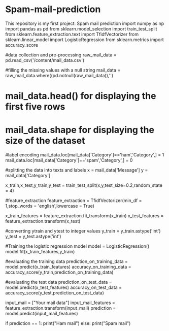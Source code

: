 # Spam-mail-prediction
This repository is my first project: Spam mail prediction
import numpy as np
import pandas as pd
from sklearn.model_selection import train_test_split
from sklearn.feature_extraction.text import TfidfVectorizer
from sklearn.linear_model import LogisticRegression
from sklearn.metrics import accuracy_score

#data collection and pre-processing
raw_mail_data = pd.read_csv('/content/mail_data.csv')

#filling the missing values with a null string
mail_data = raw_mail_data.where((pd.notnull(raw_mail_data)),'')

# mail_data.head() for displaying the first five rows
# mail_data.shape for displaying the size of the dataset

#label encoding
mail_data.loc[mail_data['Category']=='ham','Category',] = 1
mail_data.loc[mail_data['Category']=='spam','Category',] = 0

#splitting the data into texts and labels
x = mail_data['Message']
y = mail_data['Category']

x_train,x_test,y_train,y_test = train_test_split(x,y,test_size=0.2,random_state = 4)

#feature_extraction
feature_extraction = TfidfVectorizer(min_df = 1,stop_words = 'english',lowercase = True)

x_train_features = feature_extraction.fit_transform(x_train)
x_test_features = feature_extraction.transform(x_test)

#converting ytrain and ytest to integer values
y_train = y_train.astype('int')
y_test = y_test.astype('int')

#Training the logistic regression model
model = LogisticRegression()
model.fit(x_train_features,y_train)

#evaluating the training data
prediction_on_training_data = model.predict(x_train_features)
accuracy_on_training_data = accuracy_score(y_train,prediction_on_training_data)

#evaluating the test data
prediction_on_test_data = model.predict(x_test_features)
accuracy_on_test_data = accuracy_score(y_test,prediction_on_test_data)

input_mail = ["Your mail data"]
input_mail_features = feature_extraction.transform(input_mail)
prediction = model.predict(input_mail_features)

if prediction == 1:
  print("Ham mail")
else:
  print("Spam mail")





